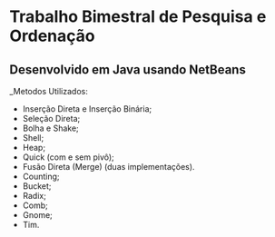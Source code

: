 # Trabalho Bimestral de Pesquisa e Ordenação

## Desenvolvido em Java usando NetBeans

_Metodos Utilizados: 
* Inserção Direta e Inserção Binária;
* Seleção Direta;
* Bolha e Shake;
* Shell;
* Heap;
* Quick (com e sem pivô);
* Fusão Direta (Merge) (duas implementações).
* Counting;
* Bucket;
* Radix;
* Comb;
* Gnome;
* Tim.
